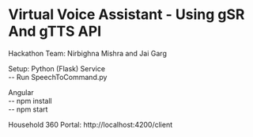 # Virtual Voice Assistant - Using gSR And gTTS API 
Hackathon Team: Nirbighna Mishra and Jai Garg

Setup:
Python (Flask) Service<br>
-- Run SpeechToCommand.py 

Angular<br>
-- npm install<br>
-- npm start

Household 360 Portal: <a>http://localhost:4200/client</a>

